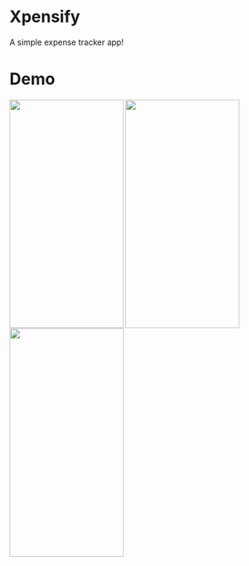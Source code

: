 # Xpensify

A simple expense tracker app!

# Demo
<img src="https://user-images.githubusercontent.com/36856709/131197462-cf98643d-abc4-49df-877d-4ceb976e3359.png" align="left" width="200" height="400" />
<img src="https://user-images.githubusercontent.com/36856709/131197504-c66eb470-2453-4471-ac0b-1fa6710ec718.png" align="left" width="200" height="400" />
<img src="https://user-images.githubusercontent.com/36856709/131197536-74e09b40-2af9-475d-ad82-4ab5ad67e617.png" align="left" width="200" height="400" />



